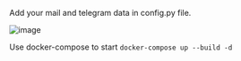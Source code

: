 Add your mail and telegram data in config.py file.

![image](https://github.com/user-attachments/assets/b5fd3c40-137c-4481-beae-91d3d2f198c0)

Use docker-compose to start ``` docker-compose up --build -d ```
